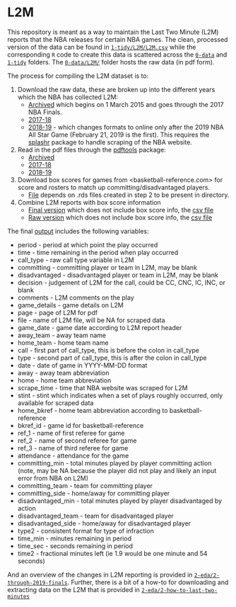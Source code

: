 # L2M

This repository is meant as a way to maintain the Last Two Minute (L2M) reports that the NBA releases for certain NBA games. The clean, processed version of the data can be found in [`1-tidy/L2M/L2M.csv`](1-tidy/L2M/L2M.csv) while the corresponding `R` code to create this data is scattered across the [`0-data`](0-data) and [`1-tidy`](1-tidy) folders. The [`0-data/L2M/`](0-data/L2M/) folder hosts the raw data (in pdf form).

The process for compiling the L2M dataset is to:

1. Download the raw data, these are broken up into the different years which the NBA has collected L2M:
    - [Archived](0-data/0-L2M-download-archive.R) which begins on 1 March 2015 and goes through the 2017 NBA Finals.
    - [2017-18](0-data/0-L2M-download-2017-18.R)
    - [2018-19](0-data/0-L2M-download-2018-19.R) - which changes formats to online only after the 2019 NBA All Star Game (February 21, 2019 is the first). This requires the [splashr](https://github.com/hrbrmstr/splashr) package to handle scraping of the NBA website.
2. Read in the pdf files through the [pdftools](https://github.com/ropensci/pdftools) package:
    - [Archived](0-data/0-L2M-pdftools-archive.R)
    - [2017-18](0-data/0-L2M-pdftools-2017-18.R)
    - [2018-19](0-data/0-L2M-pdftools-2018-19.R)
3. Download box scores for games from <basketball-reference.com> for score and rosters to match up committing/disadvantaged players.
    - [File](0-data/0-bkref-data.R) depends on .rds files created in step 2 to be present in directory.
4. Combine L2M reports with box score information
    - [Final version](1-tidy/1-L2M-bkref.R) which does not include box score info, the [csv file](1-tidy/L2M/L2M.csv)
    - [Raw version](1-tidy/1-L2M-raw.R) which does not include box score info, the [csv file](1-tidy/L2M/L2M_raw.csv)

The final [output](1-tidy/L2M/L2M.csv) includes the following variables:

- period - period at which point the play occurred
- time - time remaining in the period when play occurred
- call_type - raw call type variable in L2M
- committing - committing player or team in L2M, may be blank
- disadvantaged - disadvantaged player or team in L2M, may be blank
- decision - judgement of L2M for the call, could be CC, CNC, IC, INC, or blank
- comments - L2M comments on the play
- game_details - game details on L2M
- page - page of L2M for pdf
- file - name of L2M file, will be NA for scraped data
- game_date - game date according to L2M report header
- away_team - away team name
- home_team - home team name
- call - first part of call_type, this is before the colon in call_type
- type  - second part of call_type, this is after the colon in call_type
- date - date of game in YYYY-MM-DD format
- away - away team abbreviation
- home - home team abbreviation
- scrape_time - time that NBA website was scraped for L2M
- stint - stint which indicates when a set of plays roughly occurred, only available for scraped data
- home_bkref - home team abbreviation according to basketball-reference
- bkref_id - game id for basketball-reference
- ref_1 - name of first referee for game
- ref_2 - name of second referee for game
- ref_3 - name of third referee for game
- attendance - attendance for the game
- committing_min - total minutes played by player committing action (note, may be NA because the player did not play and likely an input error from NBA on L2M)
- committing_team - team for committing player
- committing_side - home/away for committing player
- disadvantaged_min - total minutes played by player disadvantaged by action
- disadvantaged_team - team for disadvantaged player
- disadvantaged_side - home/away for disadvantaged player
- type2 - consistent format for type of infraction
- time_min - minutes remaining in period
- time_sec - seconds remaining in period
- time2 - fractional minutes left (ie 1.9 would be one minute and 54 seconds)

And an overview of the changes in L2M reporting is provided in [`2-eda/2-through-2019-finals`](2-eda/2-through-2019-finals). Further, there is a bit of a how-to for downloading and extracting data on the L2M that is provided in [`2-eda/2-how-to-last-two-minutes`](2-eda/2-how-to-last-two-minutes)
